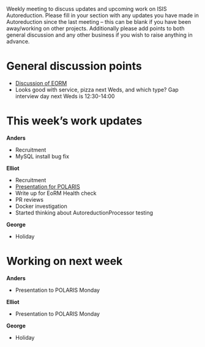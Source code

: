 Weekly meeting to discuss updates and upcoming work on ISIS Autoreduction.
Please fill in your section with any updates you have made in Autoreduction since the last meeting – this can be blank if you have been away/working on other projects. Additionally please add points to both general discussion and any other business if you wish to raise anything in advance. 

General discussion points
=========================
* [Discussion of EORM](https://github.com/ISISScientificComputing/autoreduce-documents/blob/master/brainstorming/health-check-for-EoRM.md)
* Looks good with service, pizza next Weds, and which type? Gap interview day next Weds is 12:30-14:00

This week’s work updates
========================

**Anders**
* Recruitment
* MySQL install bug fix

**Elliot**
* Recruitment
* [Presentation for POLARIS](https://docs.google.com/presentation/d/1QNBMzPZiSMoEdgogHS4Vz-GpPsEzXICqASIsOZXPbLY/edit#slide=id.g3f2e92054d_0_10)
* Write up for EoRM Health check
* PR reviews
* Docker investigation
* Started thinking about AutoreductionProcessor testing

**George**
* Holiday

Working on next week
====================

**Anders**
* Presentation to POLARIS Monday

**Elliot**
* Presentation to POLARIS Monday

**George**
* Holiday
